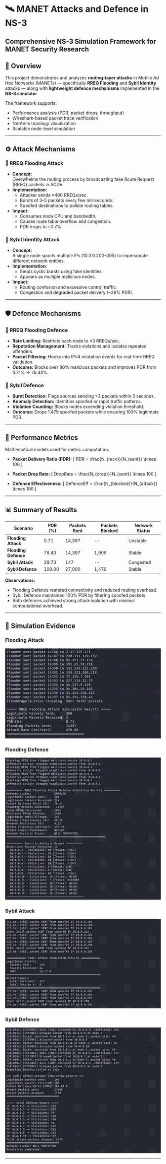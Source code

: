 # 🛰️ MANET Attacks and Defence in NS-3
**Comprehensive NS-3 Simulation Framework for MANET Security Research**
---

## 🚀 Overview

This project demonstrates and analyzes **routing-layer attacks** in Mobile Ad Hoc Networks (MANETs) — specifically **RREQ Flooding** and **Sybil Identity** attacks — along with **lightweight defence mechanisms** implemented in the **NS-3 simulator**.

The framework supports:
- Performance analysis (PDR, packet drops, throughput)
- Wireshark-based packet trace verification
- NetAnim topology visualization
- Scalable node-level simulation

---

## ⚙️ Attack Mechanisms

### 🔸 RREQ Flooding Attack
- **Concept:**  
  Overwhelms the routing process by broadcasting fake Route Request (RREQ) packets in AODV.
- **Implementation:**  
  - Attacker sends ≈480 RREQs/sec.
  - Bursts of 3–5 packets every few milliseconds.
  - Spoofed destinations to pollute routing tables.
- **Impact:**  
  - Consumes node CPU and bandwidth.  
  - Causes route table overflow and congestion.  
  - PDR drops to ~0.7%.

### 🔸 Sybil Identity Attack
- **Concept:**  
  A single node spoofs multiple IPs (10.0.0.200–205) to impersonate different network entities.
- **Implementation:**  
  - Sends cyclic bursts using fake identities.
  - Appears as multiple malicious nodes.
- **Impact:**  
  - Routing confusion and excessive control traffic.  
  - Congestion and degraded packet delivery (~29% PDR).

---

## 🛡️ Defence Mechanisms

### 🔹 RREQ Flooding Defence
- **Rate Limiting:** Restricts each node to ≤3 RREQs/sec.  
- **Reputation Management:** Tracks violations and isolates repeated offenders.  
- **Packet Filtering:** Hooks into IPv4 reception events for real-time RREQ validation.  
- **Outcome:** Blocks over 90% malicious packets and improves PDR from 0.71% → 76.43%.

### 🔹 Sybil Defence
- **Burst Detection:** Flags sources sending >3 packets within 5 seconds.  
- **Anomaly Detection:** Identifies spoofed or rapid traffic patterns.  
- **Violation Counting:** Blocks nodes exceeding violation threshold.  
- **Outcome:** Drops 1,479 spoofed packets while ensuring 100% legitimate PDR.

---

## 🧮 Performance Metrics

Mathematical models used for metric computation:

- **Packet Delivery Ratio (PDR):**
  \[
  PDR = \frac{N_{recv}}{N_{sent}} \times 100
  \]

- **Packet Drop Rate:**
  \[
  DropRate = \frac{N_{drop}}{N_{sent}} \times 100
  \]

- **Defence Effectiveness:**
  \[
  DefenceEff = \frac{N_{blocked}}{N_{attack}} \times 100
  \]

---

## 📊 Summary of Results

| Scenario | PDR (%) | Packets Sent | Packets Blocked | Network Status |
|-----------|----------|---------------|------------------|----------------|
| **Flooding Attack** | 0.71 | 14,397 | -- | Unstable |
| **Flooding Defence** | 76.43 | 14,397 | 1,909 | Stable |
| **Sybil Attack** | 29.73 | 147 | -- | Congested |
| **Sybil Defence** | 100.00 | 27,000 | 1,479 | Stable |

**Observations:**
- Flooding Defence restored connectivity and reduced routing overhead.  
- Sybil Defence maintained 100% PDR by filtering spoofed packets.  
- Both defences achieved strong attack isolation with minimal computational overhead.

---

## 🧪 Simulation Evidence

### Flooding Attack
![Flooding Attack](results/images/flooding-attack-result.png)

### Flooding Defence
![Flooding Defence](results/images/flooding-attack-defence.png)

### Sybil Attack
![Sybil Attack](results/images/sybil-attack-result.png)

### Sybil Defence
![Sybil Defence](results/images/sybil-defence-result.png)

---




